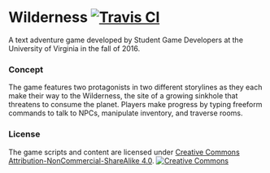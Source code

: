 Wilderness [![Travis CI](https://travis-ci.org/SebastianJay/Wilderness.svg?branch=master)](https://travis-ci.org/SebastianJay/Wilderness)
===
A text adventure game developed by Student Game Developers at the University of Virginia in the fall of 2016.

### Concept
The game features two protagonists in two different storylines as they each make their way to the Wilderness, the site of a growing sinkhole that threatens to consume the planet. Players make progress by typing freeform commands to talk to NPCs, manipulate inventory, and traverse rooms.

### License
The game scripts and content are licensed under [Creative Commons Attribution-NonCommercial-ShareAlike 4.0](https://creativecommons.org/licenses/by-nc-sa/4.0/legalcode).
[![Creative Commons](https://i.creativecommons.org/l/by-nc-sa/4.0/88x31.png)](https://creativecommons.org/licenses/by-nc-sa/4.0/)
